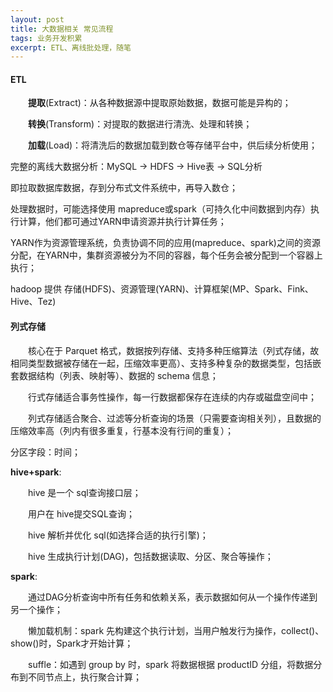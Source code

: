 ```yaml
---
layout: post
title: 大数据相关 常见流程
tags: 业务开发积累
excerpt: ETL、离线批处理，随笔
---
```


#### ETL
&emsp;&emsp;**提取**(Extract)：从各种数据源中提取原始数据，数据可能是异构的；

&emsp;&emsp;**转换**(Transform)：对提取的数据进行清洗、处理和转换；

&emsp;&emsp;**加载**(Load)：将清洗后的数据加载到数仓等存储平台中，供后续分析使用；

完整的离线大数据分析：MySQL -> HDFS -> Hive表 -> SQL分析

即拉取数据库数据，存到分布式文件系统中，再导入数仓；

处理数据时，可能选择使用 mapreduce或spark（可持久化中间数据到内存）执行计算，他们都可通过YARN申请资源并执行计算任务；

YARN作为资源管理系统，负责协调不同的应用(mapreduce、spark)之间的资源分配，在YARN中，集群资源被分为不同的容器，每个任务会被分配到一个容器上执行；

hadoop 提供 存储(HDFS)、资源管理(YARN)、计算框架(MP、Spark、Fink、Hive、Tez)

#### 列式存储

&emsp;&emsp;核心在于 Parquet 格式，数据按列存储、支持多种压缩算法（列式存储，故相同类型数据被存储在一起，压缩效率更高）、支持多种复杂的数据类型，包括嵌套数据结构（列表、映射等）、数据的 schema 信息；

&emsp;&emsp;行式存储适合事务性操作，每一行数据都保存在连续的内存或磁盘空间中；

&emsp;&emsp;列式存储适合聚合、过滤等分析查询的场景（只需要查询相关列），且数据的压缩效率高（列内有很多重复，行基本没有行间的重复）；

分区字段：时间；

**hive+spark**:

&emsp;&emsp;hive 是一个 sql查询接口层；

&emsp;&emsp;用户在 hive提交SQL查询；

&emsp;&emsp;hive 解析并优化 sql(如选择合适的执行引擎)；

&emsp;&emsp;hive 生成执行计划(DAG)，包括数据读取、分区、聚合等操作；

**spark**:

&emsp;&emsp;通过DAG分析查询中所有任务和依赖关系，表示数据如何从一个操作传递到另一个操作；

&emsp;&emsp;懒加载机制：spark 先构建这个执行计划，当用户触发行为操作，collect()、show()时，Spark才开始计算；

&emsp;&emsp;suffle：如遇到 group by 时，spark 将数据根据 productID 分组，将数据分布到不同节点上，执行聚合计算；